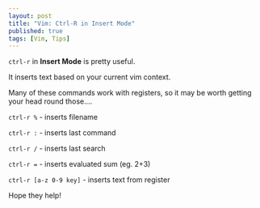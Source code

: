 ```yaml
---
layout: post
title: "Vim: Ctrl-R in Insert Mode"
published: true
tags: [Vim, Tips]
---
```


`ctrl-r` in **Insert Mode** is pretty useful.

It inserts text based on your current vim context.

Many of these commands work with registers, so it may be worth getting your head round those....

`ctrl-r %`  -  inserts filename

`ctrl-r :`  -  inserts last command

`ctrl-r /`  -  inserts last search

`ctrl-r =`  -  inserts evaluated sum (eg. 2+3)

`ctrl-r [a-z 0-9 key]`  -  inserts text from register


Hope they help!
